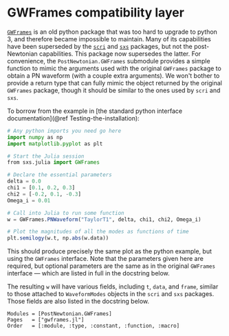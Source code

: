 # GWFrames compatibility layer

[`GWFrames`](https://github.com/moble/GWFrames) is an old python package that
was too hard to upgrade to python 3, and therefore became impossible to
maintain.  Many of its capabilities have been superseded by the
[`scri`](https://github.com/moble/scri) and
[`sxs`](https://github.com/sxs-collaboration/sxs/) packages, but not the
post-Newtonian capabilities.  This package now supersedes the latter.  For
convenience, the `PostNewtonian.GWFrames` submodule provides a simple function
to mimic the arguments used with the original `GWFrames` package to obtain a PN
waveform (with a couple extra arguments).  We won't bother to provide a return
type that can fully mimic the object returned by the original `GWFrames`
package, though it should be similar to the ones used by `scri` and `sxs`.

To borrow from the example in [the standard python interface
documentation](@ref Testing-the-installation):
```julia
# Any python imports you need go here
import numpy as np
import matplotlib.pyplot as plt

# Start the Julia session
from sxs.julia import GWFrames

# Declare the essential parameters
delta = 0.0
chi1 = [0.1, 0.2, 0.3]
chi2 = [-0.2, 0.1, -0.3]
Omega_i = 0.01

# Call into Julia to run some function
w = GWFrames.PNWaveform("TaylorT1", delta, chi1, chi2, Omega_i)

# Plot the magnitudes of all the modes as functions of time
plt.semilogy(w.t, np.abs(w.data))
```
This should produce precisely the same plot as the python example, but
using the `GWFrames` interface.  Note that the parameters given here
are required, but optional parameters are the same as in the original
`GWFrames` interface — which are listed in full in the docstring
below.

The resulting `w` will have various fields, including `t`, `data`, and
`frame`, similar to those attached to `WaveformModes` objects in the
`scri` and `sxs` packages.  Those fields are also listed in the
docstring below.



```@autodocs
Modules = [PostNewtonian.GWFrames]
Pages   = ["gwframes.jl"]
Order   = [:module, :type, :constant, :function, :macro]
```
